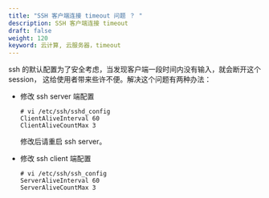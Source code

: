 ```yaml
---
title: "SSH 客户端连接 timeout 问题 ？ "
description: SSH 客户端连接 timeout
draft: false
weight: 120
keyword: 云计算, 云服务器，timeout
---
```


ssh 的默认配置为了安全考虑，当发现客户端一段时间内没有输入，就会断开这个 session， 这给使用者带来些许不便。解决这个问题有两种办法：

- 修改 ssh server 端配置

  ```
  # vi /etc/ssh/sshd_config
  ClientAliveInterval 60
  ClientAliveCountMax 3
  ```

  修改后请重启 ssh server。

- 修改 ssh client 端配置

  ```
  # vi /etc/ssh/ssh_config
  ServerAliveInterval 60
  ServerAliveCountMax 3
  ```
